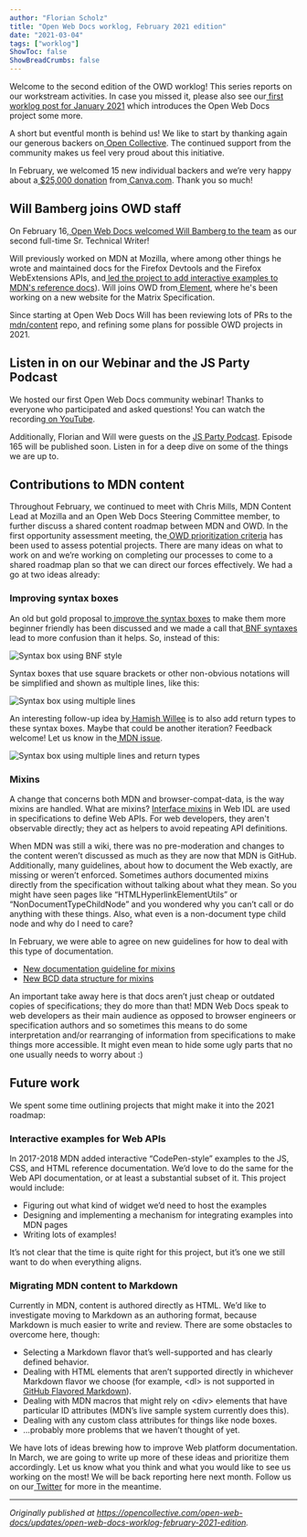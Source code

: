 ```yaml
---
author: "Florian Scholz"
title: "Open Web Docs worklog, February 2021 edition"
date: "2021-03-04"
tags: ["worklog"]
ShowToc: false
ShowBreadCrumbs: false
---
```


Welcome to the second edition of the OWD worklog! This series reports on our workstream activities. In case you missed it, please also see our[ first worklog post for January 2021](https://opencollective.com/open-web-docs/updates/open-web-docs-worklog-january-2021-edition) which introduces the Open Web Docs project some more.

A short but eventful month is behind us! We like to start by thanking again our generous backers on[ Open Collective](https://opencollective.com/open-web-docs). The continued support from the community makes us feel very proud about this initiative.

In February, we welcomed 15 new individual backers and we’re very happy about a[ $25,000 donation](https://opencollective.com/canvaofficial) from[ Canva.com](https://www.canva.com/). Thank you so much!

## Will Bamberg joins OWD staff

On February 16,[ Open Web Docs welcomed Will Bamberg to the team](https://opencollective.com/open-web-docs/updates/will-bamberg-joins-open-web-docs-staff) as our second full-time Sr. Technical Writer!

Will previously worked on MDN at Mozilla, where among other things he wrote and maintained docs for the Firefox Devtools and the Firefox WebExtensions APIs, and[ led the project to add interactive examples to MDN's reference docs](https://hacks.mozilla.org/2018/03/bringing-interactive-examples-to-mdn/)). Will joins OWD from[ Element](https://element.io/), where he's been working on a new website for the Matrix Specification.

Since starting at Open Web Docs Will has been reviewing lots of PRs to the[ mdn/content](https://github.com/mdn/content) repo, and refining some plans for possible OWD projects in 2021.

## Listen in on our Webinar and the JS Party Podcast

We hosted our first Open Web Docs community webinar! Thanks to everyone who participated and asked questions! You can watch the recording[ on YouTube](https://www.youtube.com/watch?v=ydCxS55wzI0).

Additionally, Florian and Will were guests on the [JS Party Podcast](https://changelog.com/jsparty). Episode 165 will be published soon. Listen in for a deep dive on some of the things we are up to.

## Contributions to MDN content

Throughout February, we continued to meet with Chris Mills, MDN Content Lead at Mozilla and an Open Web Docs Steering Committee member, to further discuss a shared content roadmap between MDN and OWD. In the first opportunity assessment meeting, the[ OWD prioritization criteria](https://github.com/openwebdocs/project/blob/main/steering-committee/prioritization-criteria.md) has been used to assess potential projects. There are many ideas on what to work on and we’re working on completing our processes to come to a shared roadmap plan so that we can direct our forces effectively. We had a go at two ideas already:

### Improving syntax boxes

An old but gold proposal to[ improve the syntax boxes](https://github.com/mdn/content/issues/2202) to make them more beginner friendly has been discussed and we made a call that[ BNF syntaxes](https://en.wikipedia.org/wiki/Backus%E2%80%93Naur_form) lead to more confusion than it helps. So, instead of this:

![Syntax box using BNF style](https://opencollective-production.s3.us-west-1.amazonaws.com/650a1120-7cdc-11eb-acc2-7783f1336bd6.png)

Syntax boxes that use square brackets or other non-obvious notations will be simplified and shown as multiple lines, like this:

![Syntax box using multiple lines](https://opencollective-production.s3.us-west-1.amazonaws.com/6c3ba670-7cdc-11eb-acc2-7783f1336bd6.png)

An interesting follow-up idea by[ Hamish Willee](https://github.com/hamishwillee) is to also add return types to these syntax boxes. Maybe that could be another iteration? Feedback welcome! Let us know in the[ MDN issue](https://github.com/mdn/content/issues/2202).

![Syntax box using multiple lines and return types](https://opencollective-production.s3.us-west-1.amazonaws.com/73ee0480-7cdc-11eb-b9dd-7f60e5084630.png)

### Mixins

A change that concerns both MDN and browser-compat-data, is the way mixins are handled. What are mixins? [Interface mixins](https://webidl.spec.whatwg.org/#idl-interface-mixins) in Web IDL are used in specifications to define Web APIs. For web developers, they aren't observable directly; they act as helpers to avoid repeating API definitions.

When MDN was still a wiki, there was no pre-moderation and changes to the content weren’t discussed as much as they are now that MDN is GitHub. Additionally, many guidelines, about how to document the Web exactly, are missing or weren’t enforced. Sometimes authors documented mixins directly from the specification without talking about what they mean. So you might have seen pages like “HTMLHyperlinkElementUtils” or “NonDocumentTypeChildNode” and you wondered why you can’t call or do anything with these things. Also, what even is a non-document type child node and why do I need to care?

In February, we were able to agree on new guidelines for how to deal with this type of documentation.

*   [New documentation guideline for mixins](https://developer.mozilla.org/en-US/docs/MDN/Contribute/Changelog#documenting_mixins)
*   [New BCD data structure for mixins](https://github.com/mdn/browser-compat-data/blob/master/docs/data-guidelines.md#mixins)

An important take away here is that docs aren’t just cheap or outdated copies of specifications; they do more than that! MDN Web Docs speak to web developers as their main audience as opposed to browser engineers or specification authors and so sometimes this means to do some interpretation and/or rearranging of information from specifications to make things more accessible. It might even mean to hide some ugly parts that no one usually needs to worry about :)

## Future work

We spent some time outlining projects that might make it into the 2021 roadmap:

### Interactive examples for Web APIs

In 2017-2018 MDN added interactive “CodePen-style” examples to the JS, CSS, and HTML reference documentation. We’d love to do the same for the Web API documentation, or at least a substantial subset of it. This project would include:

*   Figuring out what kind of widget we’d need to host the examples
*   Designing and implementing a mechanism for integrating examples into MDN pages
*   Writing lots of examples!

It’s not clear that the time is quite right for this project, but it’s one we still want to do when everything aligns.

### Migrating MDN content to Markdown

Currently in MDN, content is authored directly as HTML. We’d like to investigate moving to Markdown as an authoring format, because Markdown is much easier to write and review. There are some obstacles to overcome here, though:

*   Selecting a Markdown flavor that’s well-supported and has clearly defined behavior.
*   Dealing with HTML elements that aren’t supported directly in whichever Markdown flavor we choose (for example, &lt;dl> is not supported in[ GitHub Flavored Markdown](https://github.github.com/gfm/)).
*   Dealing with MDN macros that might rely on &lt;div> elements that have particular ID attributes (MDN’s live sample system currently does this).
*   Dealing with any custom class attributes for things like node boxes.
*   ...probably more problems that we haven’t thought of yet.

We have lots of ideas brewing how to improve Web platform documentation. In March, we are going to write up more of these ideas and prioritize them accordingly. Let us know what you think and what you would like to see us working on the most! We will be back reporting here next month. Follow us on our[ Twitter](https://twitter.com/OpenWebDocs) for more in the meantime.

---

_Originally published at https://opencollective.com/open-web-docs/updates/open-web-docs-worklog-february-2021-edition._